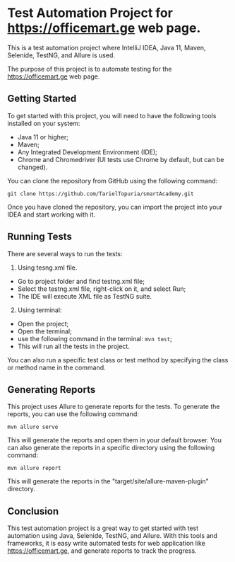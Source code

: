 # Test Automation Project for https://officemart.ge web page.
This is a test automation project where IntelliJ IDEA, Java 11, Maven, Selenide, TestNG, and Allure is used. 

The purpose of this project is to automate testing for the https://officemart.ge web page.

## Getting Started
To get started with this project, you will need to have the following tools installed on your system:

* Java 11 or higher;
* Maven;
* Any Integrated Development Environment (IDE);
* Chrome and Chromedriver (UI tests use Chrome by default, but can be changed).

You can clone the repository from GitHub using the following command:

`git clone https://github.com/TarielTopuria/smartAcademy.git`

Once you have cloned the repository, you can import the project into your IDEA and start working with it.

## Running Tests
There are several ways to run the tests:

1. Using tesng.xml file.
- Go to project folder and find testng.xml file; 
- Select the testng.xml file, right-click on it, and select Run; 
- The IDE will execute XML file as TestNG suite.

2. Using terminal:
- Open the project;
- Open the terminal;
- use the following command in the terminal: `mvn test`;
- This will run all the tests in the project. 

You can also run a specific test class or test method by specifying the class or method name in the command.

## Generating Reports
This project uses Allure to generate reports for the tests. To generate the reports, you can use the following command:

`mvn allure serve`

This will generate the reports and open them in your default browser. You can also generate the reports in a specific directory using the following command:

`mvn allure report`

This will generate the reports in the "target/site/allure-maven-plugin" directory.

## Conclusion
This test automation project is a great way to get started with test automation using Java, Selenide, TestNG, and Allure. With this tools and frameworks, it is easy write automated tests for web application like https://officemart.ge, and generate reports to track the progress.
